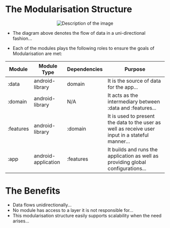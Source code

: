 # The Modularisation Structure

  <div style="text-align: center;">
  <img src="https://github.com/porojo/Challenge1/assets/55001497/98b4cb63-6a10-49ac-b62f-d06a68fedfcc" alt="Description of the image">
</div>

- The diagram above denotes the flow of data in a uni-directional fashion...

- Each of the modules plays the following roles to ensure the goals of Modularisation are met:

| Module | Module Type | Dependencies | Purpose |
|--------|------|--------------|--------|
| :data  | android-library | domain | It is the source of data for the app... |
| :domain | android-library | N/A | It acts as the intermediary between :data and :features... |
| :features | android-library | :domain | It is used to present the data to the user as well as receive user input in a stateful manner... |
| :app | android-application | :features | It builds and runs the application as well as providing global configurations... |

# The Benefits
- Data flows unidirectionally...
- No module has access to a layer it is not responsible for...
- This modularisation structure easily supports scalability when the need arises...
